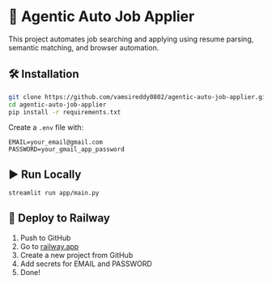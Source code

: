 # 🤖 Agentic Auto Job Applier

This project automates job searching and applying using resume parsing, semantic matching, and browser automation.

## 🛠 Installation

```bash
git clone https://github.com/vamsireddy0802/agentic-auto-job-applier.git
cd agentic-auto-job-applier
pip install -r requirements.txt
```

Create a `.env` file with:
```
EMAIL=your_email@gmail.com
PASSWORD=your_gmail_app_password
```

## ▶️ Run Locally

```bash
streamlit run app/main.py
```

## 🚀 Deploy to Railway

1. Push to GitHub
2. Go to [railway.app](https://railway.app)
3. Create a new project from GitHub
4. Add secrets for EMAIL and PASSWORD
5. Done!
